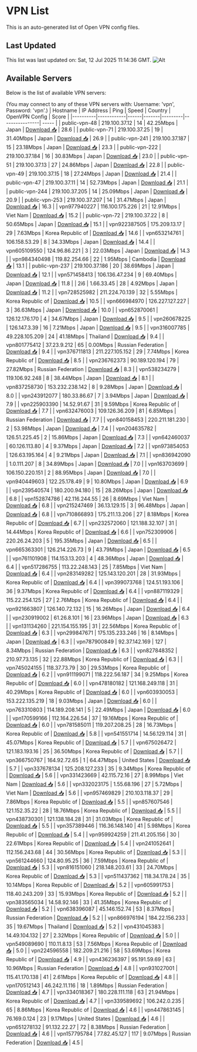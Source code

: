 # VPN List

This is an auto-generated list of Open VPN config files.

## Last Updated

This list was last updated on: Sat, 12 Jul 2025 11:14:36 GMT.
![Alt](https://repobeats.axiom.co/api/embed/186b98318ef1479477931607c1ad7d823f12451f.svg "Repobeats analytics image")

## Available Servers

Below is the list of available VPN servers:

(You may connect to any of these VPN servers with: Username: 'vpn', Password: 'vpn'.)
| Hostname | IP Address | Ping | Speed | Country | OpenVPN Config | Score |
|----------|------------|------|-------|---------|----------------| ----- |
| public-vpn-48 | 219.100.37.12 | 14 | 42.25Mbps | Japan | [Download 📥](./configs/server_0_JP.ovpn) | 28.6 |
| public-vpn-71 | 219.100.37.25 | 19 | 31.40Mbps | Japan | [Download 📥](./configs/server_1_JP.ovpn) | 26.9 |
| public-vpn-241 | 219.100.37.187 | 15 | 23.18Mbps | Japan | [Download 📥](./configs/server_2_JP.ovpn) | 23.3 |
| public-vpn-222 | 219.100.37.184 | 16 | 30.83Mbps | Japan | [Download 📥](./configs/server_3_JP.ovpn) | 23.0 |
| public-vpn-51 | 219.100.37.13 | 27 | 24.86Mbps | Japan | [Download 📥](./configs/server_4_JP.ovpn) | 22.8 |
| public-vpn-49 | 219.100.37.15 | 18 | 27.24Mbps | Japan | [Download 📥](./configs/server_5_JP.ovpn) | 21.4 |
| public-vpn-47 | 219.100.37.11 | 14 | 52.73Mbps | Japan | [Download 📥](./configs/server_6_JP.ovpn) | 21.1 |
| public-vpn-244 | 219.100.37.205 | 14 | 25.09Mbps | Japan | [Download 📥](./configs/server_7_JP.ovpn) | 20.9 |
| public-vpn-253 | 219.100.37.207 | 14 | 31.47Mbps | Japan | [Download 📥](./configs/server_8_JP.ovpn) | 16.3 |
| vpn977940227 | 116.100.175.226 | 21 | 12.91Mbps | Viet Nam | [Download 📥](./configs/server_9_VN.ovpn) | 15.2 |
| public-vpn-72 | 219.100.37.22 | 8 | 50.65Mbps | Japan | [Download 📥](./configs/server_10_JP.ovpn) | 15.1 |
| vpn922387505 | 175.209.13.17 | 29 | 7.63Mbps | Korea Republic of | [Download 📥](./configs/server_11_KR.ovpn) | 14.6 |
| vpn653214761 | 106.158.53.29 | 8 | 34.33Mbps | Japan | [Download 📥](./configs/server_12_JP.ovpn) | 14.4 |
| vpn605109550 | 124.96.86.221 | 3 | 22.03Mbps | Japan | [Download 📥](./configs/server_13_JP.ovpn) | 14.3 |
| vpn984340498 | 119.82.254.66 | 22 | 1.95Mbps | Cambodia | [Download 📥](./configs/server_14_KH.ovpn) | 13.1 |
| public-vpn-237 | 219.100.37.186 | 20 | 38.69Mbps | Japan | [Download 📥](./configs/server_15_JP.ovpn) | 12.1 |
| vpn571458413 | 106.136.47.234 | 9 | 69.40Mbps | Japan | [Download 📥](./configs/server_16_JP.ovpn) | 11.8 |
| 2i6 | 1.66.33.45 | 28 | 4.92Mbps | Japan | [Download 📥](./configs/server_17_JP.ovpn) | 11.2 |
| vpn728525982 | 211.224.70.139 | 32 | 5.55Mbps | Korea Republic of | [Download 📥](./configs/server_18_KR.ovpn) | 10.5 |
| vpn666984970 | 126.227.127.227 | 3 | 36.63Mbps | Japan | [Download 📥](./configs/server_19_JP.ovpn) | 10.0 |
| vpn652870061 | 126.12.176.170 | 4 | 34.67Mbps | Japan | [Download 📥](./configs/server_20_JP.ovpn) | 9.5 |
| vpn260678225 | 126.147.3.39 | 16 | 7.21Mbps | Japan | [Download 📥](./configs/server_21_JP.ovpn) | 9.5 |
| vpn316007785 | 49.228.105.209 | 24 | 41.18Mbps | Thailand | [Download 📥](./configs/server_22_TH.ovpn) | 9.4 |
| vpn801775412 | 37.23.9.212 | 65 | 0.00Mbps | Russian Federation | [Download 📥](./configs/server_23_RU.ovpn) | 9.4 |
| vpn376711813 | 211.227.105.152 | 29 | 7.74Mbps | Korea Republic of | [Download 📥](./configs/server_24_KR.ovpn) | 8.5 |
| vpn236762373 | 90.189.120.194 | 79 | 27.82Mbps | Russian Federation | [Download 📥](./configs/server_25_RU.ovpn) | 8.3 |
| vpn538234279 | 119.106.92.248 | 8 | 38.44Mbps | Japan | [Download 📥](./configs/server_26_JP.ovpn) | 8.1 |
| vpn837258730 | 153.232.238.142 | 8 | 9.28Mbps | Japan | [Download 📥](./configs/server_27_JP.ovpn) | 8.0 |
| vpn243912077 | 180.33.86.67 | 7 | 3.94Mbps | Japan | [Download 📥](./configs/server_28_JP.ovpn) | 7.9 |
| vpn225903390 | 14.52.91.67 | 31 | 9.59Mbps | Korea Republic of | [Download 📥](./configs/server_29_KR.ovpn) | 7.7 |
| vpn632476003 | 109.126.36.209 | 81 | 6.85Mbps | Russian Federation | [Download 📥](./configs/server_30_RU.ovpn) | 7.7 |
| vpn840158453 | 220.211.181.230 | 2 | 53.98Mbps | Japan | [Download 📥](./configs/server_31_JP.ovpn) | 7.4 |
| vpn204635782 | 126.51.225.45 | 2 | 15.86Mbps | Japan | [Download 📥](./configs/server_32_JP.ovpn) | 7.3 |
| vpn642460037 | 60.126.113.80 | 4 | 9.37Mbps | Japan | [Download 📥](./configs/server_33_JP.ovpn) | 7.2 |
| vpn973854053 | 126.63.195.164 | 4 | 9.21Mbps | Japan | [Download 📥](./configs/server_34_JP.ovpn) | 7.1 |
| vpn836942090 | 1.0.111.207 | 8 | 34.89Mbps | Japan | [Download 📥](./configs/server_35_JP.ovpn) | 7.0 |
| vpn163703699 | 106.150.220.151 | 2 | 88.95Mbps | Japan | [Download 📥](./configs/server_36_JP.ovpn) | 7.0 |
| vpn940449603 | 122.25.178.49 | 9 | 10.80Mbps | Japan | [Download 📥](./configs/server_37_JP.ovpn) | 6.9 |
| vpn239540574 | 180.200.94.180 | 15 | 28.26Mbps | Japan | [Download 📥](./configs/server_38_JP.ovpn) | 6.8 |
| vpn152874786 | 42.116.244.55 | 26 | 8.69Mbps | Viet Nam | [Download 📥](./configs/server_39_VN.ovpn) | 6.8 |
| vpn215247469 | 36.13.129.15 | 3 | 96.48Mbps | Japan | [Download 📥](./configs/server_40_JP.ovpn) | 6.8 |
| vpn710866893 | 175.211.13.206 | 27 | 8.18Mbps | Korea Republic of | [Download 📥](./configs/server_41_KR.ovpn) | 6.7 |
| vpn232572060 | 121.188.32.107 | 31 | 14.44Mbps | Korea Republic of | [Download 📥](./configs/server_42_KR.ovpn) | 6.6 |
| vpn752309906 | 220.26.24.203 | 5 | 195.35Mbps | Japan | [Download 📥](./configs/server_43_JP.ovpn) | 6.5 |
| vpn665363301 | 126.214.226.73 | 9 | 43.79Mbps | Japan | [Download 📥](./configs/server_44_JP.ovpn) | 6.5 |
| vpn761101908 | 114.153.13.203 | 4 | 48.36Mbps | Japan | [Download 📥](./configs/server_45_JP.ovpn) | 6.4 |
| vpn517286755 | 113.22.248.143 | 25 | 7.85Mbps | Viet Nam | [Download 📥](./configs/server_46_VN.ovpn) | 6.4 |
| vpn283149282 | 125.143.120.201 | 28 | 31.93Mbps | Korea Republic of | [Download 📥](./configs/server_47_KR.ovpn) | 6.4 |
| vpn399073768 | 124.51.193.106 | 36 | 9.37Mbps | Korea Republic of | [Download 📥](./configs/server_48_KR.ovpn) | 6.4 |
| vpn887119329 | 115.22.254.125 | 27 | 2.76Mbps | Korea Republic of | [Download 📥](./configs/server_49_KR.ovpn) | 6.4 |
| vpn921663807 | 126.140.72.132 | 15 | 16.26Mbps | Japan | [Download 📥](./configs/server_50_JP.ovpn) | 6.4 |
| vpn230919002 | 61.26.8.101 | 16 | 23.96Mbps | Japan | [Download 📥](./configs/server_51_JP.ovpn) | 6.3 |
| vpn131134260 | 221.154.155.195 | 31 | 22.56Mbps | Korea Republic of | [Download 📥](./configs/server_52_KR.ovpn) | 6.3 |
| vpn299847671 | 175.135.233.246 | 16 | 8.14Mbps | Japan | [Download 📥](./configs/server_53_JP.ovpn) | 6.3 |
| vpn787900849 | 92.37.142.169 | 127 | 8.34Mbps | Russian Federation | [Download 📥](./configs/server_54_RU.ovpn) | 6.3 |
| vpn827848352 | 210.97.73.135 | 32 | 22.88Mbps | Korea Republic of | [Download 📥](./configs/server_55_KR.ovpn) | 6.3 |
| vpn745024155 | 118.37.73.79 | 30 | 29.53Mbps | Korea Republic of | [Download 📥](./configs/server_56_KR.ovpn) | 6.2 |
| vpn911199071 | 118.222.56.187 | 34 | 9.25Mbps | Korea Republic of | [Download 📥](./configs/server_57_KR.ovpn) | 6.0 |
| vpn478180182 | 121.168.249.118 | 31 | 40.29Mbps | Korea Republic of | [Download 📥](./configs/server_58_KR.ovpn) | 6.0 |
| vpn603930053 | 153.222.135.219 | 18 | 9.03Mbps | Japan | [Download 📥](./configs/server_59_JP.ovpn) | 6.0 |
| vpn763310803 | 114.189.208.141 | 5 | 22.49Mbps | Japan | [Download 📥](./configs/server_60_JP.ovpn) | 6.0 |
| vpn170599166 | 112.164.226.54 | 37 | 19.16Mbps | Korea Republic of | [Download 📥](./configs/server_61_KR.ovpn) | 6.0 |
| vpn781585011 | 119.207.208.25 | 28 | 16.73Mbps | Korea Republic of | [Download 📥](./configs/server_62_KR.ovpn) | 5.8 |
| vpn541551714 | 14.56.129.114 | 31 | 45.07Mbps | Korea Republic of | [Download 📥](./configs/server_63_KR.ovpn) | 5.7 |
| vpn675026472 | 121.183.193.16 | 25 | 36.50Mbps | Korea Republic of | [Download 📥](./configs/server_64_KR.ovpn) | 5.7 |
| vpn366750767 | 164.92.72.65 | 1 | 64.47Mbps | United States | [Download 📥](./configs/server_65_US.ovpn) | 5.7 |
| vpn337678134 | 125.208.127.233 | 35 | 9.34Mbps | Korea Republic of | [Download 📥](./configs/server_66_KR.ovpn) | 5.6 |
| vpn331423669 | 42.115.72.16 | 27 | 8.99Mbps | Viet Nam | [Download 📥](./configs/server_67_VN.ovpn) | 5.6 |
| vpn332023175 | 1.55.68.196 | 27 | 5.72Mbps | Viet Nam | [Download 📥](./configs/server_68_VN.ovpn) | 5.6 |
| vpn957469829 | 210.103.118.37 | 29 | 7.86Mbps | Korea Republic of | [Download 📥](./configs/server_69_KR.ovpn) | 5.5 |
| vpn857607546 | 121.152.35.22 | 28 | 18.76Mbps | Korea Republic of | [Download 📥](./configs/server_70_KR.ovpn) | 5.5 |
| vpn438730301 | 121.138.184.28 | 31 | 31.03Mbps | Korea Republic of | [Download 📥](./configs/server_71_KR.ovpn) | 5.5 |
| vpn357389446 | 116.36.148.140 | 41 | 5.98Mbps | Korea Republic of | [Download 📥](./configs/server_72_KR.ovpn) | 5.4 |
| vpn959924259 | 211.41.205.156 | 30 | 22.61Mbps | Korea Republic of | [Download 📥](./configs/server_73_KR.ovpn) | 5.4 |
| vpn241052641 | 112.156.243.68 | 44 | 30.56Mbps | Korea Republic of | [Download 📥](./configs/server_74_KR.ovpn) | 5.3 |
| vpn561244660 | 124.80.95.25 | 36 | 7.59Mbps | Korea Republic of | [Download 📥](./configs/server_75_KR.ovpn) | 5.3 |
| vpn816151060 | 218.148.203.61 | 33 | 24.70Mbps | Korea Republic of | [Download 📥](./configs/server_76_KR.ovpn) | 5.3 |
| vpn511437362 | 118.34.178.24 | 35 | 10.14Mbps | Korea Republic of | [Download 📥](./configs/server_77_KR.ovpn) | 5.2 |
| vpn605991753 | 118.40.243.209 | 33 | 15.93Mbps | Korea Republic of | [Download 📥](./configs/server_78_KR.ovpn) | 5.2 |
| vpn383565034 | 14.58.92.146 | 33 | 41.35Mbps | Korea Republic of | [Download 📥](./configs/server_79_KR.ovpn) | 5.2 |
| vpn638396087 | 45.146.152.74 | 53 | 8.37Mbps | Russian Federation | [Download 📥](./configs/server_80_RU.ovpn) | 5.2 |
| vpn866976194 | 184.22.156.233 | 35 | 19.67Mbps | Thailand | [Download 📥](./configs/server_81_TH.ovpn) | 5.2 |
| vpn431045383 | 14.49.104.132 | 27 | 2.32Mbps | Korea Republic of | [Download 📥](./configs/server_82_KR.ovpn) | 5.0 |
| vpn549089690 | 110.11.8.13 | 53 | 7.56Mbps | Korea Republic of | [Download 📥](./configs/server_83_KR.ovpn) | 5.0 |
| vpn224596558 | 182.209.21.216 | 58 | 53.69Mbps | Korea Republic of | [Download 📥](./configs/server_84_KR.ovpn) | 4.9 |
| vpn436236397 | 95.191.59.69 | 63 | 10.96Mbps | Russian Federation | [Download 📥](./configs/server_85_RU.ovpn) | 4.8 |
| vpn931027001 | 115.41.170.138 | 41 | 2.61Mbps | Korea Republic of | [Download 📥](./configs/server_86_KR.ovpn) | 4.8 |
| vpn170512143 | 46.242.11.116 | 18 | 1.89Mbps | Russian Federation | [Download 📥](./configs/server_87_RU.ovpn) | 4.7 |
| vpn334018367 | 180.228.111.118 | 63 | 21.94Mbps | Korea Republic of | [Download 📥](./configs/server_88_KR.ovpn) | 4.7 |
| vpn339589692 | 106.242.0.235 | 65 | 8.86Mbps | Korea Republic of | [Download 📥](./configs/server_89_KR.ovpn) | 4.6 |
| vpn447863145 | 76.169.0.124 | 23 | 9.17Mbps | United States | [Download 📥](./configs/server_90_US.ovpn) | 4.6 |
| vpn651278132 | 91.132.22.27 | 72 | 8.38Mbps | Russian Federation | [Download 📥](./configs/server_91_RU.ovpn) | 4.6 |
| vpn157795784 | 77.82.45.127 | 117 | 9.07Mbps | Russian Federation | [Download 📥](./configs/server_92_RU.ovpn) | 4.5 |
